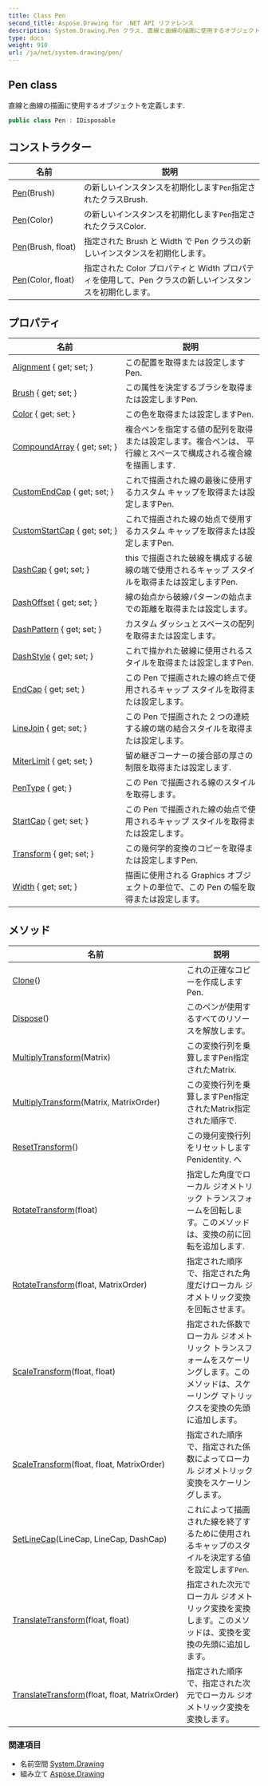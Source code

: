 ```yaml
---
title: Class Pen
second_title: Aspose.Drawing for .NET API リファレンス
description: System.Drawing.Pen クラス. 直線と曲線の描画に使用するオブジェクトを定義します.
type: docs
weight: 910
url: /ja/net/system.drawing/pen/
---
```

## Pen class

直線と曲線の描画に使用するオブジェクトを定義します.

```csharp
public class Pen : IDisposable
```

## コンストラクター

| 名前 | 説明 |
| --- | --- |
| [Pen](pen/#constructor)(Brush) | の新しいインスタンスを初期化します`Pen`指定されたクラスBrush. |
| [Pen](pen/#constructor_2)(Color) | の新しいインスタンスを初期化します`Pen`指定されたクラスColor. |
| [Pen](pen/#constructor_1)(Brush, float) | 指定された Brush と Width で Pen クラスの新しいインスタンスを初期化します。 |
| [Pen](pen/#constructor_3)(Color, float) | 指定された Color プロパティと Width プロパティを使用して、Pen クラスの新しいインスタンスを初期化します。 |

## プロパティ

| 名前 | 説明 |
| --- | --- |
| [Alignment](../../system.drawing/pen/alignment/) { get; set; } | この配置を取得または設定しますPen. |
| [Brush](../../system.drawing/pen/brush/) { get; set; } | この属性を決定するブラシを取得または設定しますPen. |
| [Color](../../system.drawing/pen/color/) { get; set; } | この色を取得または設定しますPen. |
| [CompoundArray](../../system.drawing/pen/compoundarray/) { get; set; } | 複合ペンを指定する値の配列を取得または設定します。複合ペンは、 平行線とスペースで構成される複合線を描画します. |
| [CustomEndCap](../../system.drawing/pen/customendcap/) { get; set; } | これで描画された線の最後に使用するカスタム キャップを取得または設定しますPen. |
| [CustomStartCap](../../system.drawing/pen/customstartcap/) { get; set; } | これで描画された線の始点で使用するカスタム キャップを取得または設定しますPen. |
| [DashCap](../../system.drawing/pen/dashcap/) { get; set; } | this で描画された破線を構成する破線の端で使用されるキャップ スタイルを取得または設定しますPen. |
| [DashOffset](../../system.drawing/pen/dashoffset/) { get; set; } | 線の始点から破線パターンの始点までの距離を取得または設定します。 |
| [DashPattern](../../system.drawing/pen/dashpattern/) { get; set; } | カスタム ダッシュとスペースの配列を取得または設定します。 |
| [DashStyle](../../system.drawing/pen/dashstyle/) { get; set; } | これで描かれた破線に使用されるスタイルを取得または設定しますPen. |
| [EndCap](../../system.drawing/pen/endcap/) { get; set; } | この Pen で描画された線の終点で使用されるキャップ スタイルを取得または設定します。 |
| [LineJoin](../../system.drawing/pen/linejoin/) { get; set; } | この Pen で描画された 2 つの連続する線の端の結合スタイルを取得または設定します。 |
| [MiterLimit](../../system.drawing/pen/miterlimit/) { get; set; } | 留め継ぎコーナーの接合部の厚さの制限を取得または設定します. |
| [PenType](../../system.drawing/pen/pentype/) { get; } | この Pen で描画される線のスタイルを取得します。 |
| [StartCap](../../system.drawing/pen/startcap/) { get; set; } | この Pen で描画された線の始点で使用されるキャップ スタイルを取得または設定します。 |
| [Transform](../../system.drawing/pen/transform/) { get; set; } | この幾何学的変換のコピーを取得または設定しますPen. |
| [Width](../../system.drawing/pen/width/) { get; set; } | 描画に使用される Graphics オブジェクトの単位で、この Pen の幅を取得または設定します。 |

## メソッド

| 名前 | 説明 |
| --- | --- |
| [Clone](../../system.drawing/pen/clone/)() | これの正確なコピーを作成しますPen. |
| [Dispose](../../system.drawing/pen/dispose/)() | このペンが使用するすべてのリソースを解放します。 |
| [MultiplyTransform](../../system.drawing/pen/multiplytransform/#multiplytransform)(Matrix) | この変換行列を乗算しますPen指定されたMatrix. |
| [MultiplyTransform](../../system.drawing/pen/multiplytransform/#multiplytransform_1)(Matrix, MatrixOrder) | この変換行列を乗算しますPen指定されたMatrix指定された順序で. |
| [ResetTransform](../../system.drawing/pen/resettransform/)() | この幾何変換行列をリセットしますPenidentity. へ |
| [RotateTransform](../../system.drawing/pen/rotatetransform/#rotatetransform)(float) | 指定した角度でローカル ジオメトリック トランスフォームを回転します。このメソッドは、変換の前に回転を追加します. |
| [RotateTransform](../../system.drawing/pen/rotatetransform/#rotatetransform_1)(float, MatrixOrder) | 指定された順序で、指定された角度だけローカル ジオメトリック変換を回転させます。 |
| [ScaleTransform](../../system.drawing/pen/scaletransform/#scaletransform)(float, float) | 指定された係数でローカル ジオメトリック トランスフォームをスケーリングします。このメソッドは、スケーリング マトリックスを変換の先頭に追加します。 |
| [ScaleTransform](../../system.drawing/pen/scaletransform/#scaletransform_1)(float, float, MatrixOrder) | 指定された順序で、指定された係数によってローカル ジオメトリック変換をスケーリングします。 |
| [SetLineCap](../../system.drawing/pen/setlinecap/)(LineCap, LineCap, DashCap) | これによって描画された線を終了するために使用されるキャップのスタイルを決定する値を設定します`Pen`. |
| [TranslateTransform](../../system.drawing/pen/translatetransform/#translatetransform)(float, float) | 指定された次元でローカル ジオメトリック変換を変換します。このメソッドは、変換を変換の先頭に追加します。 |
| [TranslateTransform](../../system.drawing/pen/translatetransform/#translatetransform_1)(float, float, MatrixOrder) | 指定された順序で、指定された次元でローカル ジオメトリック変換を変換します。 |

### 関連項目

* 名前空間 [System.Drawing](../../system.drawing/)
* 組み立て [Aspose.Drawing](../../)


